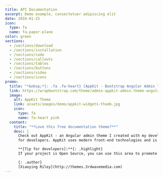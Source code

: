 ```yaml
---
title: API Documentation
excerpt: Demo example, consectetuer adipiscing elit
date: 2016-01-25
icon:
  type: fa
  name: fa-paper-plane
color: green
sections:
  - /sections/download
  - /sections/installation
  - /sections/code
  - /sections/callouts
  - /sections/tables
  - /sections/buttons
  - /sections/video
  - /sections/icons
promo:
  title: "*&nbsp;*{: .fa .fa-heart} [AppKit - Bootstrap Angular Admin Theme for Developers](https://wrapbootstrap.com/theme/admin-appkit-admin-theme-angularjs-WB051SCJ1?ref=3wm)"
  link: https://wrapbootstrap.com/theme/admin-appkit-admin-theme-angularjs-WB051SCJ1?ref=3wm
  image:
    alt: AppKit Theme
    link: assets/images/demo/appkit-widgets-thumb.jpg
    icon:
      type: fa
      name: fa-heart pink
  content:
    title: "**Love this free documentation theme?**"
    desc: |
      Check out AppKit - an Angular admin theme I created with my developer friend [Tom Najdek](https://twitter.com/tnajdek)
      for developers. AppKit uses modern front-end technologies and is packed with useful components and widgets to speed up your app development.

      **[Tip for developers]:**{: .highlight}
      If your project is Open Source, you can use this area to promote your other projects or hold third party adverts like Bootstrap and FontAwesome do!

      {: .author}
      [Xiaoying Riley](http://themes.3rdwavemedia.com)
---
```

